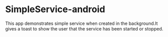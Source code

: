 # SimpleService-android
This  app demonstrates simple service when created in the background.It gives a toast to show the user that the service has been started or stopped.
